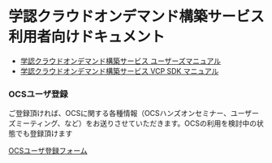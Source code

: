# 学認クラウドオンデマンド構築サービス 利用者向けドキュメント

* [学認クラウドオンデマンド構築サービス ユーザーズマニュアル](usermanual)
* [学認クラウドオンデマンド構築サービス VCP SDK マニュアル](VCPSDK-doc)



### OCSユーザ登録

ご登録頂ければ、OCSに関する各種情報（OCSハンズオンセミナー、ユーザーズミーティング、など）をお送りさせていただきます。OCSの利用を検討中の状態でも登録頂けます

[OCSユーザ登録フォーム](https://reg.nii.ac.jp/m/ocs_user_registration)
